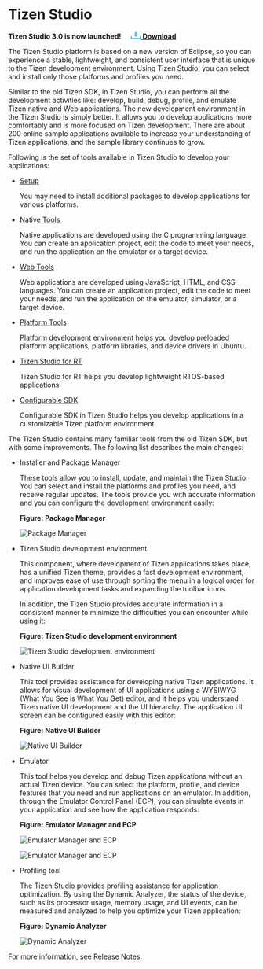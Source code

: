 # Tizen Studio

**Tizen Studio 3.0 is now launched!**&nbsp;&nbsp;&nbsp;&nbsp;&nbsp;[![Download](media/ic_docs_download.png) **Download**](https://developer.tizen.org/development/tizen-studio/download)

The Tizen Studio platform is based on a new version of Eclipse, so you can experience a stable, lightweight, and consistent user interface that is unique to the Tizen development environment. Using Tizen Studio, you can select and install only those platforms and profiles you need.

Similar to the old Tizen SDK, in Tizen Studio, you can perform all the development activities like: develop, build, debug, profile, and emulate Tizen native and Web applications. The new development environment in the Tizen Studio is simply better. It allows you to develop applications more comfortably and is more focused on Tizen development. There are about 200 online sample applications available to increase your understanding of Tizen applications, and the sample library continues to grow.


Following is the set of tools available in Tizen Studio to develop your applications:

- [Setup](setup/install-sdk.md)

  You may need to install additional packages to develop applications for various platforms.

- [Native Tools](native-tools/index.md)

  Native applications are developed using the C programming language. You can create an application project, edit the code to meet your needs, and run the application on the emulator or a target device.

- [Web Tools](web-tools/index.md)

  Web applications are developed using JavaScript, HTML, and CSS languages. You can create an application project, edit the code to meet your needs, and run the application on the emulator, simulator, or a target device.

- [Platform Tools](platform-tools/overview.md)

  Platform development environment helps you develop preloaded platform applications, platform libraries, and device drivers in Ubuntu.

- [Tizen Studio for RT](rt-ide/overview.md)

  Tizen Studio for RT helps you develop lightweight RTOS-based applications.

- [Configurable SDK](configurable-sdk/configurable-sdk.md)

  Configurable SDK in Tizen Studio helps you develop applications in a customizable Tizen platform environment.


The Tizen Studio contains many familiar tools from the old Tizen SDK, but with some improvements. The following list describes the main changes:


- Installer and Package Manager

  These tools allow you to install, update, and maintain the Tizen Studio. You can select and install the platforms and profiles you need, and receive regular updates. The tools provide you with accurate information and you can configure the development environment easily:


  **Figure: Package Manager**

  ![Package Manager](media/overview_package_manager.png)



- Tizen Studio development environment

  This component, where development of Tizen applications takes place, has a unified Tizen theme, provides a fast development environment, and improves ease of use through sorting the menu in a logical order for application development tasks and expanding the toolbar icons.


  In addition, the Tizen Studio provides accurate information in a consistent manner to minimize the difficulties you can encounter while using it:


  **Figure: Tizen Studio development environment**

  ![Tizen Studio development environment](media/overview_ide.png)


- Native UI Builder

  This tool provides assistance for developing native Tizen applications. It allows for visual development of UI applications using a WYSIWYG (What You See is What You Get) editor, and it helps you understand Tizen native UI development and the UI hierarchy. The application UI screen can be configured easily with this editor:

  **Figure: Native UI Builder**

  ![Native UI Builder](media/overview_ui_builder.png)


- Emulator

  This tool helps you develop and debug Tizen applications without an actual Tizen device. You can select the platform, profile, and device features that you need and run applications on an emulator. In addition, through the Emulator Control Panel (ECP), you can simulate events in your application and see how the application responds:

  **Figure: Emulator Manager and ECP**

  ![Emulator Manager and ECP](media/overview_emulator.png)


  ![Emulator Manager and ECP](media/overview_emulator2.png)


- Profiling tool

  The Tizen Studio provides profiling assistance for application optimization. By using the Dynamic Analyzer, the status of the device, such as its processor usage, memory usage, and UI events, can be measured and analyzed to help you optimize your Tizen application:


  **Figure: Dynamic Analyzer**

  ![Dynamic Analyzer](media/overview_da.png)


For more information, see [Release Notes](release-notes/release-notes.md).
